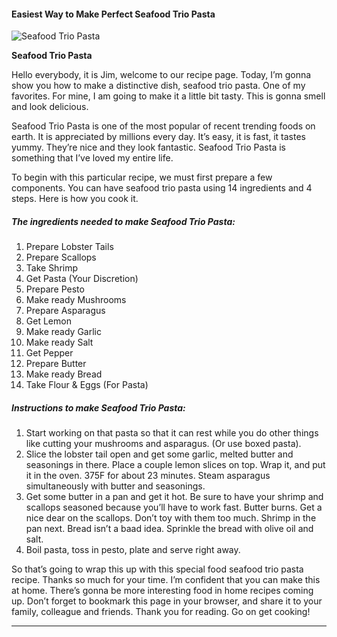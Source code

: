             

#### Easiest Way to Make Perfect Seafood Trio Pasta

![Seafood Trio Pasta](https://img-global.cpcdn.com/recipes/4901d6b3206ab4ff/751x532cq70/seafood-trio-pasta-recipe-main-photo.jpg)

**Seafood Trio Pasta**

Hello everybody, it is Jim, welcome to our recipe page. Today, I’m gonna show you how to make a distinctive dish, seafood trio pasta. One of my favorites. For mine, I am going to make it a little bit tasty. This is gonna smell and look delicious.

Seafood Trio Pasta is one of the most popular of recent trending foods on earth. It is appreciated by millions every day. It’s easy, it is fast, it tastes yummy. They’re nice and they look fantastic. Seafood Trio Pasta is something that I’ve loved my entire life.

To begin with this particular recipe, we must first prepare a few components. You can have seafood trio pasta using 14 ingredients and 4 steps. Here is how you cook it.

##### The ingredients needed to make Seafood Trio Pasta:

1.  Prepare Lobster Tails
2.  Prepare Scallops
3.  Take Shrimp
4.  Get Pasta (Your Discretion)
5.  Prepare Pesto
6.  Make ready Mushrooms
7.  Prepare Asparagus
8.  Get Lemon
9.  Make ready Garlic
10.  Make ready Salt
11.  Get Pepper
12.  Prepare Butter
13.  Make ready Bread
14.  Take Flour & Eggs (For Pasta)

##### Instructions to make Seafood Trio Pasta:

1.  Start working on that pasta so that it can rest while you do other things like cutting your mushrooms and asparagus. (Or use boxed pasta).
2.  Slice the lobster tail open and get some garlic, melted butter and seasonings in there. Place a couple lemon slices on top. Wrap it, and put it in the oven. 375F for about 23 minutes. Steam asparagus simultaneously with butter and seasonings.
3.  Get some butter in a pan and get it hot. Be sure to have your shrimp and scallops seasoned because you’ll have to work fast. Butter burns. Get a nice dear on the scallops. Don’t toy with them too much. Shrimp in the pan next. Bread isn’t a baad idea. Sprinkle the bread with olive oil and salt.
4.  Boil pasta, toss in pesto, plate and serve right away.

So that’s going to wrap this up with this special food seafood trio pasta recipe. Thanks so much for your time. I’m confident that you can make this at home. There’s gonna be more interesting food in home recipes coming up. Don’t forget to bookmark this page in your browser, and share it to your family, colleague and friends. Thank you for reading. Go on get cooking!

* * *